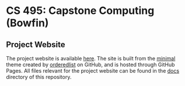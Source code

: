 # CS 495: Capstone Computing (Bowfin)

## Project Website

The project website is available [here](https://cs495-bowfin.github.io/marketing/). The site is built from the [minimal](https://github.com/orderedlist/minimal) theme created by [orderedlist](https://github.com/orderedlist) on GitHub, and is hosted through GitHub Pages. All files relevant for the project website can be found in the [docs](https://github.com/cs495-bowfin/marketing/tree/main/docs) directory of this repository.
